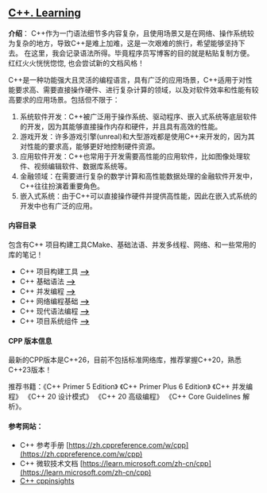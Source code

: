 ## [C++. Learning](#)
**介绍**： C++作为一门语法细节多内容复杂，且使用场景又是在网络、操作系统较为复杂的地方，导致C++是难上加难，这是一次艰难的旅行，希望能够坚持下去。
在这里，我会记录语法所得。毕竟程序员写博客的目的就是粘贴复制方便。红红火火恍恍惚惚, 也会尝试新的文档风格！

C++是一种功能强大且灵活的编程语言，具有广泛的应用场景，C++适用于对性能要求高、需要直接操作硬件、进行复杂计算的领域，以及对软件效率和性能有较高要求的应用场景。包括但不限于：

1. 系统软件开发：C++被广泛用于操作系统、驱动程序、嵌入式系统等底层软件的开发，因为其能够直接操作内存和硬件，并且具有高效的性能。
2. 游戏开发：许多游戏引擎(unreal)和大型游戏都是使用C++来开发的，因为其对性能的要求高，能够更好地控制硬件资源。
3. 应用软件开发：C++也常用于开发需要高性能的应用软件，比如图像处理软件、视频编辑软件、数据库系统等。
4. 金融领域：在需要进行复杂的数学计算和高性能数据处理的金融软件开发中，C++往往扮演着重要角色。
5. 嵌入式系统：由于C++可以直接操作硬件并提供高性能，因此在嵌入式系统的开发中也有广泛的应用。


#### 内容目录
包含有C++ 项目构建工具CMake、基础法语、并发多线程、网络、和一些常用的库的笔记！

* C++ 项目构建工具 [**-->**](./Make)
* C++ 基础语法 [**-->**](./Grammar)
* C++ 并发编程 [**-->**](./Concurrency)
* C++ 网络编程基础 [**-->**](./Network)
* C++ 现代语法编程 [**-->**](./Grammar/GrammarModule)
* C++ 项目系统组件 [**-->**](./Components)


#### CPP 版本信息
最新的CPP版本是C++26，目前不包括标准网络库，推荐掌握C++20，熟悉C++23版本！

推荐书籍：《C++ Primer 5 Edition》 《C++ Primer Plus 6 Edition》 《C++ 并发编程》 《C++ 20 设计模式》 《C++ 20 高级编程》 《C++ Core Guidelines 解析》。


#### 参考网站：

* C++ 参考手册 [https://zh.cppreference.com/w/cpp](https://zh.cppreference.com/w/cpp) 
* C++ 微软技术文档 [https://learn.microsoft.com/zh-cn/cpp](https://learn.microsoft.com/zh-cn/cpp)
* [C++ cppinsights](https://cppinsights.io/)
